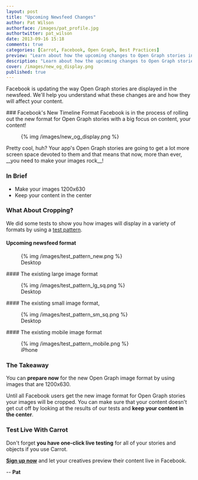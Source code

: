 ```yaml
---
layout: post
title: "Upcoming Newsfeed Changes"
author: Pat Wilson
authorface: /images/pat_profile.jpg
authortwitter: pat_wilson
date: 2013-09-16 15:18
comments: true
categories: [Carrot, Facebook, Open Graph, Best Practices]
preview: "Learn about how the upcoming changes to Open Graph stories in Facebook's newsfeed will affect your images."
description: "Learn about how the upcoming changes to Open Graph stories in Facebook's newsfeed will affect your images."
cover: /images/new_og_display.png
published: true
---
```

<p class="lead">
  Facebook is updating the way Open Graph stories are displayed in the newsfeed. We'll help you understand what these changes are and how they will affect your content.
</p>
### Facebook's New Timeline Format
Facebook is in the process of rolling out the new format for Open Graph stories with a big focus on content, your content!
<figure class="thumbnail">
  {% img /images/new_og_display.png %}
</figure>
Pretty cool, huh? Your app's Open Graph stories are going to get a lot more screen space devoted to them and that means that now, more than ever, __you need to make your images rock__!

### In Brief
* Make your images 1200x630
* Keep your content in the center

### What About Cropping?
We did some tests to show you how images will display in a variety of formats by using a [test pattern](http://upload.wikimedia.org/wikipedia/commons/1/1b/RCA_Indian_Head_test_pattern.JPG).

#### Upcoming newsfeed format
<figure class="thumbnail">
  {% img /images/test_pattern_new.png %}
  <figcaption>Desktop</figcaption>
</figure>
#### The existing large image format
<figure class="thumbnail">
  {% img /images/test_pattern_lg_sq.png %}
  <figcaption>Desktop</figcaption>
</figure>
#### The existing small image format,
<figure class="thumbnail">
  {% img /images/test_pattern_sm_sq.png %}
  <figcaption>Desktop</figcaption>
</figure>
#### The existing mobile image format
<figure class="thumbnail">
  {% img /images/test_pattern_mobile.png %}
  <figcaption>iPhone</figcaption>
</figure>

### The Takeaway
You can __prepare now__ for the new Open Graph image format by using images that are 1200x630.

Until all Facebook users get the new image format for Open Graph stories your images will be cropped. You can make sure that your content doesn't get cut off by looking at the results of our tests and __keep your content in the center__.

### Test Live With Carrot
Don't forget __you have one-click live testing__ for all of your stories and objects if you use Carrot.

__[Sign up now](https://gocarrot.com/developers/sign_up?referrer=og_image_size_blog)__ and let your creatives preview their content live in Facebook.

-- __Pat__